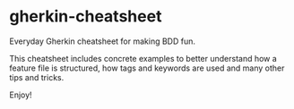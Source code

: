 # gherkin-cheatsheet

Everyday Gherkin cheatsheet for making BDD fun.

This cheatsheet includes concrete examples to better understand how a feature file is structured, how tags and keywords are used and many other tips and tricks.

Enjoy!
